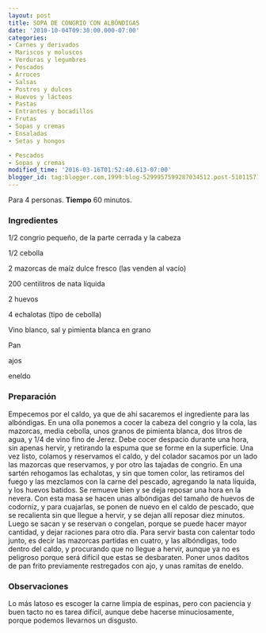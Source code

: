 ```yaml
---
layout: post
title: SOPA DE CONGRIO CON ALBÓNDIGAS
date: '2010-10-04T09:30:00.000-07:00'
categories:
- Carnes y derivados
- Mariscos y moluscos
- Verduras y legumbres
- Pescados
- Arroces
- Salsas
- Postres y dulces
- Huevos y lácteos
- Pastas
- Entrantes y bocadillos
- Frutas
- Sopas y cremas
- Ensaladas
- Setas y hongos

- Pescados
- Sopas y cremas
modified_time: '2016-03-16T01:52:40.613-07:00'
blogger_id: tag:blogger.com,1999:blog-5299957599287034512.post-5101157100863837427
---
```


Para 4 personas.
<b>Tiempo</b> 60 minutos.

<h3>Ingredientes</h3>

1/2 congrio pequeño, de la parte cerrada y la cabeza

1/2 cebolla

2 mazorcas de maíz dulce fresco (las venden al vacío)

200 centilitros de nata líquida

2 huevos

4 echalotas (tipo de cebolla)

Vino blanco, sal y pimienta blanca en grano

Pan

ajos

eneldo

<h3>Preparación</h3>

Empecemos por el caldo, ya que de ahí sacaremos el ingrediente para las albóndigas. En una olla ponemos a cocer la cabeza del congrio y la cola, las mazorcas, media cebolla, unos granos de pimienta blanca, dos litros de agua, y 1/4 de vino fino de Jerez. Debe cocer despacio durante una hora, sin apenas hervir, y retirando la espuma que se forme en la superficie. Una vez listo, colamos y reservamos el caldo, y del colador sacamos por un lado las mazorcas que reservamos, y por otro las tajadas de congrio. En una sartén rehogamos las echalotas, y sin que tomen color, las retiramos del fuego y las mezclamos con la carne del pescado, agregando la nata líquida, y los huevos batidos. Se remueve bien y se deja reposar una hora en la nevera. Con esta masa se hacen unas albóndigas del tamaño de huevos de codorniz, y para cuajarlas, se ponen de nuevo en el caldo de pescado, que se recalienta sin que llegue a hervir, y se dejan allí reposar diez minutos. Luego se sacan y se reservan o congelan, porque se puede hacer mayor cantidad, y dejar raciones para otro día. Para servir basta con calentar todo junto, es decir las mazorcas partidas en cuatro, y las albóndigas, todo dentro del caldo, y procurando que no llegue a hervir, aunque ya no es peligroso porque será difícil que estas se desbaraten. Poner unos daditos de pan frito previamente restregados con ajo, y unas ramitas de eneldo.

<h3>Observaciones</h3>

Lo más latoso es escoger la carne limpia de espinas, pero con paciencia y buen tacto no es tarea difícil, aunque debe hacerse minuciosamente, porque podemos llevarnos un disgusto.

